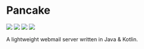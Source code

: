 # Pancake

![](https://img.shields.io/github/license/TASSIA710/pancake?label=License)
![](https://img.shields.io/github/v/release/TASSIA710/pancake?label=Stable)
![](https://img.shields.io/github/v/release/TASSIA710/pancake?label=Preview&include_prereleases)
![](https://img.shields.io/github/workflow/status/TASSIA710/pancake/Build/main?label=Build)

A lightweight webmail server written in Java & Kotlin.
